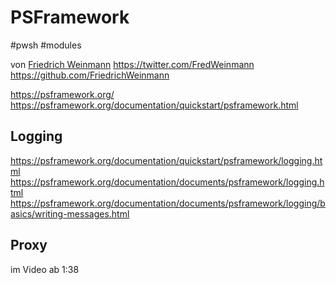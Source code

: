 # PSFramework
#pwsh #modules

von [Friedrich Weinmann](https://github.com/FriedrichWeinmann)
https://twitter.com/FredWeinmann
https://github.com/FriedrichWeinmann

https://psframework.org/  
https://psframework.org/documentation/quickstart/psframework.html  

## Logging
https://psframework.org/documentation/quickstart/psframework/logging.html
https://psframework.org/documentation/documents/psframework/logging.html
https://psframework.org/documentation/documents/psframework/logging/basics/writing-messages.html

## Proxy
im Video ab 1:38
